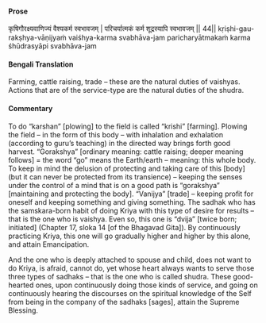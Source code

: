 #### Prose 

कृषिगौरक्ष्यवाणिज्यं वैश्यकर्म स्वभावजम् |
परिचर्यात्मकं कर्म शूद्रस्यापि स्वभावजम् || 44||
kṛiṣhi-gau-rakṣhya-vāṇijyaṁ vaiśhya-karma svabhāva-jam
paricharyātmakaṁ karma śhūdrasyāpi svabhāva-jam

 #### Bengali Translation 

Farming, cattle raising, trade – these are the natural duties of vaishyas. Actions that are of the service-type are the natural duties of the shudra.

 #### Commentary 

To do “karshan” [plowing] to the field is called “krishi” [farming]. Plowing the field – in the form of this body – with inhalation and exhalation (according to guru’s teaching) in the directed way brings forth good harvest. “Gorakshya” [ordinary meaning: cattle raising; deeper meaning follows] = the word “go” means the Earth/earth – meaning: this whole body. To keep in mind the delusion of protecting and taking care of this [body] (but it can never be protected from its transience) – keeping the senses under the control of a mind that is on a good path is “gorakshya” [maintaining and protecting the body]. “Vanijya” [trade] – keeping profit for oneself and keeping something and giving something. The sadhak who has the samskara-born habit of doing Kriya with this type of desire for results – that is the one who is vaishya. Even so, this one is “dvija” [twice born; initiated] (Chapter 17, sloka 14 [of the Bhagavad Gita]). By continuously practicing Kriya, this one will go gradually higher and higher by this alone, and attain Emancipation.

And the one who is deeply attached to spouse and child, does not want to do Kriya, is afraid, cannot do, yet whose heart always wants to serve those three types of sadhaks – that is the one who is called shudra. These good-hearted ones, upon continuously doing those kinds of service, and going on continuously hearing the discourses on the spiritual knowledge of the Self from being in the company of the sadhaks [sages], attain the Supreme Blessing.
